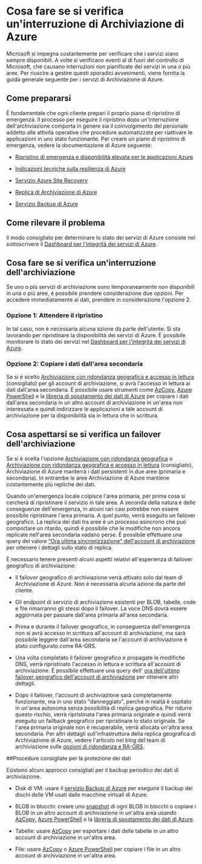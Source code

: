 <properties
    pageTitle="Cosa fare in caso di interruzione di Archiviazione di Azure | Microsoft Azure"
    description="Cosa fare in caso di interruzione di Archiviazione di Azure"
    services="storage"
    documentationCenter=".net"
    authors="robinsh"
    manager="carmonm"
    editor="tysonn"/>

<tags
    ms.service="storage"
    ms.workload="storage"
    ms.tgt_pltfrm="na"
    ms.devlang="dotnet"
    ms.topic="article"
    ms.date="08/03/2016"
    ms.author="robinsh"/>



# <a name="what-to-do-if-an-azure-storage-outage-occurs"></a>Cosa fare se si verifica un'interruzione di Archiviazione di Azure

Microsoft si impegna costantemente per verificare che i servizi siano sempre disponibili. A volte si verificano eventi al di fuori del controllo di Microsoft, che causano interruzioni non pianificate dei servizi in una o più aree. Per riuscire a gestire questi sporadici avvenimenti, viene fornita la guida generale seguente per i servizi di Archiviazione di Azure.

## <a name="how-to-prepare"></a>Come prepararsi 

È fondamentale che ogni cliente prepari il proprio piano di ripristino di emergenza. Il processo per eseguire il ripristino dopo un'interruzione dell'archiviazione comporta in genere sia il coinvolgimento del personale addetto alle attività operative che procedure automatizzate per riattivare le applicazioni in uno stato funzionante. Per creare un piano di ripristino di emergenza, vedere la documentazione di Azure seguente:

-   [Ripristino di emergenza e disponibilità elevata per le applicazioni Azure](../resiliency/resiliency-disaster-recovery-high-availability-azure-applications.md)

-   [Indicazioni tecniche sulla resilienza di Azure](../resiliency/resiliency-technical-guidance.md)

-   [Servizio Azure Site Recovery](https://azure.microsoft.com/services/site-recovery/)

-   [Replica di Archiviazione di Azure](storage-redundancy.md)

-   [Servizio Backup di Azure](https://azure.microsoft.com/services/backup/)

## <a name="how-to-detect"></a>Come rilevare il problema 

Il modo consigliato per determinare lo stato dei servizi di Azure consiste nel sottoscrivere il [Dashboard per l'integrità dei servizi di Azure](https://azure.microsoft.com/status/).

## <a name="what-to-do-if-a-storage-outage-occurs"></a>Cosa fare se si verifica un'interruzione dell'archiviazione

Se uno o più servizi di archiviazione sono temporaneamente non disponibili in una o più aree, è possibile prendere considerazione due opzioni. Per accedere immediatamente ai dati, prendere in considerazione l'opzione 2.

### <a name="option-1:-wait-for-recovery"></a>Opzione 1: Attendere il ripristino

In tal caso, non è necessaria alcuna azione da parte dell'utente. Si sta lavorando per ripristinare la disponibilità dei servizi di Azure. È possibile monitorare lo stato dei servizi nel [Dashboard per l'integrità dei servizi di Azure](https://azure.microsoft.com/status/).

### <a name="option-2:-copy-data-from-secondary"></a>Opzione 2: Copiare i dati dall'area secondaria

Se si è scelto [Archiviazione con ridondanza geografica e accesso in lettura](storage-redundancy.md#read-access-geo-redundant-storage) (consigliato) per gli account di archiviazione, si avrà l'accesso in lettura ai dati dall'area secondaria. È possibile usare strumenti come [AzCopy](storage-use-azcopy.md), [Azure PowerShell](storage-powershell-guide-full.md) e la [libreria di spostamento dei dati di Azure](https://azure.microsoft.com/blog/introducing-azure-storage-data-movement-library-preview-2/) per copiare i dati dall'area secondaria in un altro account di archiviazione in un'area non interessata e quindi indirizzare le applicazioni a tale account di archiviazione per la disponibilità sia in lettura che in scrittura.

## <a name="what-to-expect-if-a-storage-failover-occurs"></a>Cosa aspettarsi se si verifica un failover dell'archiviazione

Se si è scelta l'opzione [Archiviazione con ridondanza geografica](storage-redundancy.md#geo-redundant-storage) o [Archiviazione con ridondanza geografica e accesso in lettura](storage-redundancy.md#read-access-geo-redundant-storage) (consigliato), Archiviazione di Azure manterrà i dati persistenti in due aree (primaria e secondaria). In entrambe le aree Archiviazione di Azure mantiene costantemente più repliche dei dati.

Quando un'emergenza locale colpisce l'area primaria, per prima cosa si cercherà di ripristinare il servizio in tale area. A seconda della natura e delle conseguenze dell'emergenza, in alcuni rari casi potrebbe non essere possibile ripristinare l'area primaria. A quel punto, verrà eseguito un failover geografico. La replica dei dati tra aree è un processo asincrono che può comportare un ritardo, quindi è possibile che le modifiche non ancora replicate nell'area secondaria vadano perse. È possibile effettuare una query del valore ["Ora ultima sincronizzazione" dell'account di archiviazione](https://blogs.msdn.microsoft.com/windowsazurestorage/2013/12/11/windows-azure-storage-redundancy-options-and-read-access-geo-redundant-storage/) per ottenere i dettagli sullo stato di replica.

È necessario tenere presenti alcuni aspetti relativi all'esperienza di failover geografico di archiviazione:

-   Il failover geografico di archiviazione verrà attivato solo dal team di Archiviazione di Azure. Non è necessaria alcuna azione da parte del cliente.

-   Gli endpoint di servizio di archiviazione esistenti per BLOB, tabelle, code e file rimarranno gli stessi dopo il failover. La voce DNS dovrà essere aggiornata per passare dall'area primaria all'area secondaria.

-   Prima e durante il failover geografico, in conseguenza dell'emergenza non si avrà accesso in scrittura all'account di archiviazione, ma sarà possibile leggere dall'area secondaria se l'account di archiviazione è stato configurato come RA-GRS.

-   Una volta completato il failover geografico e propagate le modifiche DNS, verrà ripristinato l'accesso in lettura e scrittura all'account di archiviazione. È possibile effettuare una query dell' [ora dell'ultimo failover geografico dell'account di archiviazione](https://msdn.microsoft.com/library/azure/ee460802.aspx) per ottenere altri dettagli.

-   Dopo il failover, l'account di archiviazione sarà completamente funzionante, ma in uno stato "danneggiato", perché in realtà è ospitato in un'area autonoma senza possibilità di replica geografica. Per ridurre questo rischio, verrà ripristinata l'area primaria originale e quindi verrà eseguito un failback geografico per ripristinare lo stato originale. Se l'area primaria originale non è recuperabile, verrà allocata un'altra area secondaria.
Per altri dettagli sull'infrastruttura della replica geografica di Archiviazione di Azure, vedere l'articolo nel blog del team di archiviazione sulle [opzioni di ridondanza e RA-GRS](https://blogs.msdn.microsoft.com/windowsazurestorage/2013/12/11/windows-azure-storage-redundancy-options-and-read-access-geo-redundant-storage/).

##<a name="best-practices-for-protecting-your-data"></a>Procedure consigliate per la protezione dei dati

Esistono alcuni approcci consigliati per il backup periodico dei dati di archiviazione.

-   Disk di VM: usare il [servizio Backup di Azure](https://azure.microsoft.com/services/backup/) per eseguire il backup dei dischi delle VM usati dalle macchine virtuali di Azure.

-   BLOB in blocchi: creare uno [snapshot](https://msdn.microsoft.com/library/azure/hh488361.aspx) di ogni BLOB in blocchi o copiare i BLOB in un altro account di archiviazione in un'altra area usando [AzCopy](storage-use-azcopy.md), [Azure PowerShell](storage-powershell-guide-full.md) o la [libreria di spostamento dei dati di Azure](https://azure.microsoft.com/blog/introducing-azure-storage-data-movement-library-preview-2/).

-   Tabelle: usare [AzCopy](storage-use-azcopy.md) per esportare i dati delle tabelle in un altro account di archiviazione in un'altra area.

-   File: usare [AzCopy](storage-use-azcopy.md) o [Azure PowerShell](storage-powershell-guide-full.md) per copiare i file in un altro account di archiviazione in un'altra area.



<!--HONumber=Oct16_HO2-->


